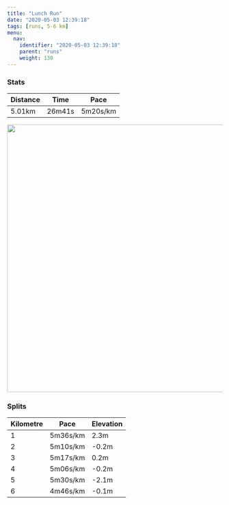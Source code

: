 ```yaml
---
title: "Lunch Run"
date: "2020-05-03 12:39:18"
tags: [runs, 5-6 km]
menu:
  nav:
    identifier: "2020-05-03 12:39:18"
    parent: "runs"
    weight: 130
---
```


### Stats

| Distance | Time | Pace |
|----------|------|------|
|5.01km|26m41s|5m20s/km|

<img src='https://maps.googleapis.com/maps/api/staticmap?maptype=terrain&path=enc:eljeIhcyLCE@GG[?g@\_BJOXSV[TKLKnAwBj@g@HMF[Q]o@gBBMH@DBHAFHLZ~@pB`@xARXBAZ]Nc@^o@Fg@Ci@GmAGWG[i@u@UUUOU@ODOHKLQb@W`AAP?PrAdCn@jBFHB@BAf@eARWJWBW?u@MuAI_@ISg@k@u@g@KAWFUVK^Ij@K\?V~@bCXl@\lAFHFCDGfAoBDc@Am@OsAGWO[i@m@c@[UKO?WRGJ_@dBAXBNdAzBv@xBHBJERc@j@}@FOBs@?_@Gs@Mo@GQIMu@y@w@c@O@UPKRO|@Kd@AZ|@xBXj@b@tAHHJ@BCf@gA^o@@_@?m@Ey@Mu@GMm@w@}@k@U@OHOPEPYzA?THTlArCRl@Zl@B?HEt@mARi@?_BI{@CQWg@o@w@q@[IAWHQTK\Gj@Oh@@VxA`D^lALND?HKh@{@Zs@Ba@CcAGk@Mk@KW_@i@[Yg@WW@SLWn@WjAA\J^t@nAdAdCHFFABC`AiBDO?mAEg@OaAe@u@g@c@g@YM?WPO\Mz@Qn@?PFVr@zA^r@Rr@HPJLHABCp@iAV]@OBm@IcBEa@QUWS[_@OEi@c@E?[NMP_@fBAXLd@r@tAj@dBRZHBJKZc@f@cABY?]KcBIWWg@c@q@UKc@OOAI@MHKPa@hBATDTh@lAf@`Ah@xAHFHANWVo@Zg@F_@EsAM_AOa@S]_@c@k@]OEMDSNEHWnAIZGDKAE@Yl@g@j@uAzAq@v@y@vAALBPNd@VbAXn@PdA&key=AIzaSyBPVQ_iynBzLujdhfLzy8Z-5zczbktE55k&size=800x800&scale=2&markers=color:yellow|label:S|53.47027,-2.26373&markers=color:green|label:F|53.470119999999994,-2.263529999999998' width='625' />

### Splits

| Kilometre | Pace | Elevation |
|------|------|-----------|
|1|5m36s/km|2.3m|
|2|5m10s/km|-0.2m|
|3|5m17s/km|0.2m|
|4|5m06s/km|-0.2m|
|5|5m30s/km|-2.1m|
|6|4m46s/km|-0.1m|
